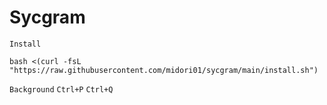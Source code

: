 # Sycgram
`Install`
```shell
bash <(curl -fsL "https://raw.githubusercontent.com/midori01/sycgram/main/install.sh")
```
`Background`
`Ctrl+P` `Ctrl+Q`

